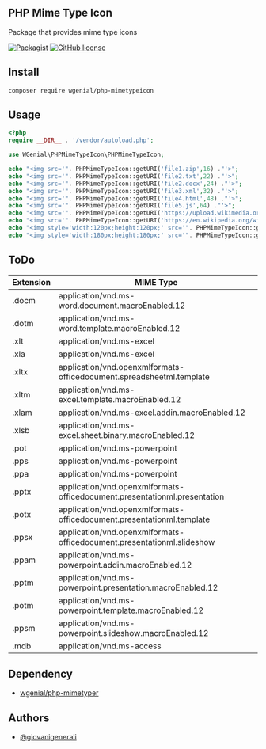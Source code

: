 ## PHP Mime Type Icon

Package that provides mime type icons

[![Packagist](https://img.shields.io/packagist/v/wgenial/php-mimetypeicon.svg?maxAge=900)](https://packagist.org/packages/wgenial/php-mimetypeicon)
[![GitHub license](https://img.shields.io/github/license/wgenial/php-mimetypeicon.svg)](https://github.com/wgenial/php-mimetypeicon/blob/master/LICENSE)

## Install

```
composer require wgenial/php-mimetypeicon
```

## Usage

```php
<?php
require __DIR__ . '/vendor/autoload.php';

use WGenial\PHPMimeTypeIcon\PHPMimeTypeIcon;

echo "<img src='". PHPMimeTypeIcon::getURI('file1.zip',16) ."'>";
echo "<img src='". PHPMimeTypeIcon::getURI('file2.txt',22) ."'>";
echo "<img src='". PHPMimeTypeIcon::getURI('file2.docx',24) ."'>";
echo "<img src='". PHPMimeTypeIcon::getURI('file3.xml',32) ."'>";
echo "<img src='". PHPMimeTypeIcon::getURI('file4.html',48) ."'>";
echo "<img src='". PHPMimeTypeIcon::getURI('file5.js',64) ."'>";
echo "<img src='". PHPMimeTypeIcon::getURI('https://upload.wikimedia.org/wikipedia/commons/2/26/Logo-composer-transparent.png',96) ."'>";
echo "<img src='". PHPMimeTypeIcon::getURI('https://en.wikipedia.org/wiki/PHP#/media/File:PHP-logo.svg','scalable') ."'>";
echo "<img style='width:120px;height:120px;' src='". PHPMimeTypeIcon::getURI('file6.xlsx','scalable') ."'>";
echo "<img style='width:180px;height:180px;' src='". PHPMimeTypeIcon::getURI('https://media.giphy.com/media/13hxeOYjoTWtK8/giphy.gif','scalable') ."'>";
```

## ToDo

| **Extension** | **MIME Type**                                                             |
| ------------- | ------------------------------------------------------------------------- |
| .docm         | application/vnd.ms-word.document.macroEnabled.12                          |
| .dotm         | application/vnd.ms-word.template.macroEnabled.12                          |
| .xlt          | application/vnd.ms-excel                                                  |
| .xla          | application/vnd.ms-excel                                                  |
| .xltx         | application/vnd.openxmlformats-officedocument.spreadsheetml.template      |
| .xltm         | application/vnd.ms-excel.template.macroEnabled.12                         |
| .xlam         | application/vnd.ms-excel.addin.macroEnabled.12                            |
| .xlsb         | application/vnd.ms-excel.sheet.binary.macroEnabled.12                     |
| .pot          | application/vnd.ms-powerpoint                                             |
| .pps          | application/vnd.ms-powerpoint                                             |
| .ppa          | application/vnd.ms-powerpoint                                             |
| .pptx         | application/vnd.openxmlformats-officedocument.presentationml.presentation |
| .potx         | application/vnd.openxmlformats-officedocument.presentationml.template     |
| .ppsx         | application/vnd.openxmlformats-officedocument.presentationml.slideshow    |
| .ppam         | application/vnd.ms-powerpoint.addin.macroEnabled.12                       |
| .pptm         | application/vnd.ms-powerpoint.presentation.macroEnabled.12                |
| .potm         | application/vnd.ms-powerpoint.template.macroEnabled.12                    |
| .ppsm         | application/vnd.ms-powerpoint.slideshow.macroEnabled.12                   |
| .mdb          | application/vnd.ms-access                                                 |

## Dependency

- [wgenial/php-mimetyper](https://packagist.org/packages/wgenial/php-mimetyper)

## Authors

- [@giovanigenerali](https://github.com/giovanigenerali)
